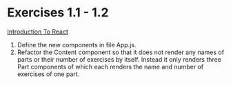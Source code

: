 # Exercises 1.1 - 1.2

[Introduction To React](https://fullstackopen.com/en/part1/introduction_to_react#exercises-1-1-1-2)

1. Define the new components in file App.js.
2. Refactor the Content component so that it does not render any names of parts or their number of exercises by itself. Instead it only renders three Part components of which each renders the name and number of exercises of one part.